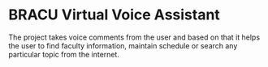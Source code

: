 # BRACU Virtual Voice Assistant
The project takes voice comments from the user and based on that it helps the user to find faculty information, maintain schedule or search any particular topic from the internet.
